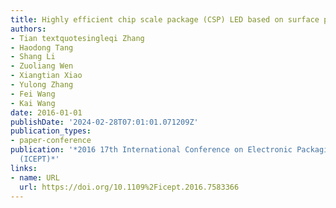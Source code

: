 ```yaml
---
title: Highly efficient chip scale package (CSP) LED based on surface patterning
authors:
- Tian textquotesingleqi Zhang
- Haodong Tang
- Shang Li
- Zuoliang Wen
- Xiangtian Xiao
- Yulong Zhang
- Fei Wang
- Kai Wang
date: 2016-01-01
publishDate: '2024-02-28T07:01:01.071209Z'
publication_types:
- paper-conference
publication: '*2016 17th International Conference on Electronic Packaging Technology
  (ICEPT)*'
links:
- name: URL
  url: https://doi.org/10.1109%2Ficept.2016.7583366
---
```


